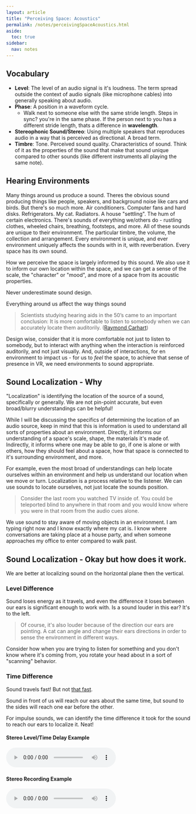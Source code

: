 ```yaml
---
layout: article
title: "Perceiving Space: Acoustics"
permalink: /notes/perceivingSpaceAcoustics.html
aside:
  toc: true
sidebar:
  nav: notes
---
```

## Vocabulary
- **Level**: The level of an audio signal is it's loudness. The term spread outside the context of audio signals (like microphone cables) into generally speaking about audio.
- **Phase**: A position in a waveform cycle. 
	- Walk next to someone else with the same stride length. Steps in sync? you're in the same phase. If the person next to you has a different stride length, thats a difference in **wavelength**.
- **Stereophonic Sound/Stereo**: Using multiple speakers that reproduces audio in a way that is perceived as directional. A broad term.
- **Timbre**: Tone. Perceived sound quality. Characteristics of sound. Think of it as the properties of the sound that make that sound unique compared to other sounds (like different instruments all playing the same note).

## Hearing Environments
Many things around us produce a sound. Theres the obvious sound producing things like people, speakers, and background noise like cars and birds. But there's so much more. Air conditioners. Computer fans and hard disks. Refrigerators. My cat. Radiators. A house "settling". The hum of certain electronics. There's sounds of everything we/others do - rustling clothes, wheeled chairs, breathing, footsteps, and more. All of these sounds are unique to their environment. The particular timbre, the volume, the collection and arrangement. Every environment is unique, and ever environment uniquely affects the sounds with in it, with reverberation. Every space has its own sound. 

How we perceive the space is largely informed by this sound. We also use it to inform our own location within the space, and we can get a sense of the scale, the "character" or "mood", and more of a space from its acoustic properties.

Never underestimate sound design.

Everything around us affect the way things sound

> Scientists studying hearing aids in the 50’s came to an important conclusion: It is more comfortable to listen to somebody when we can accurately locate them auditorily. ([Raymond Carhart](https://pubs.asha.org/doi/abs/10.1044/jshd.2301.42))

Design wise, consider that it is more comfortable not just to listen to somebody, but to interact with anything when the interaction is reinforced auditorily, and not just visually. And, outside of interactions, for en environment to impact us - for us to *feel* the space, to achieve that sense of presence in VR, we need environments to sound appropriate. 

## Sound Localization - Why
"Localization" is identifying the location of the source of a sound, specifically or generally. We are not pin-point accurate, but even broad/blurry understandings can be helpful!

While I will be discussing the specifics of determining the location of an audio source, keep in mind that this is information is used to understand all sorts of properties about an environment. Directly, it informs our understanding of a space's scale, shape, the materials it's made of. Indirectly, it informs where one may be able to go, if one is alone or with others, how they should feel about a space, how that space is connected to it's surrounding environment, and more.

For example, even the most broad of understandings can help locate ourselves within an environment and help us understand our location when we move or turn. Localization is a process relative to the listener. We can use sounds to locate ourselves, not just locate the sounds position.

> Consider the last room you watched TV inside of. You could be teleported blind to anywhere in that room and you would know where you were in that room from the audio cues alone.

We use sound to stay aware of moving objects in an environment. I am typing right now and I know exactly where my cat is. I know where conversations are taking place at a house party, and when someone approaches my office to enter compared to walk past.

##  Sound Localization - Okay but how does it work.
We are better at localizing sound on the horizontal plane then the vertical.

### Level Difference
Sound loses energy as it travels, and even the difference it loses between our ears is significant enough to work with. Is a sound louder in this ear? It's to the left.

> Of course, it's also louder because of the direction our ears are pointing. A cat can angle and change their ears directions in order to sense the environment in different ways. 

Consider how when you are trying to listen for something and you don't know where it's coming from, you rotate your head about in a sort of "scanning" behavior. 

### Time Difference
Sound travels fast! But not [that fast](https://en.wikipedia.org/wiki/Speed_of_sound).

Sound in front of us will reach our ears about the same time, but sound to the sides will reach one ear before the other.

For impulse sounds, we can identify the time difference it took for the sound to reach our ears to localize it. Neat!

#### Stereo Level/Time Delay Example
<audio controls src="/sounds/StereoBasics.mp3"></audio>

#### Stereo Recording Example
<audio controls src="/sounds/StereoRecording.mp4">
### Phase Difference
But what about continuous sounds? Surely if there is no start or stop time, this doesn't helps us at all? Wrong! Our brains can identify the *phase difference* and localize sound from that.

This, of course, works better for certain frequencies (wavelengths) - very high pitched sounds have such a short wavelength, it can be hard to identify the phase difference. Same for lower frequencies.

Sound above or below us is more challenging to locate, as wll as sound from highly reverberant environments.

> **BONUS THINKS**: What makes a sound, as we colloquially describe and think about it, "high" or "low" in pitch? What makes it's pitch "normal"? What informs this categorization? Could our ability to localize sounds in certain frequencies more easily affect how we feel or think about the sound? Does our ability to localize a sound affect how comfortable it is to listen to that sound?

### Head Masking Effect/Head Shadow Effect
The difference a sound has between our ears can get muffled by our head. Sound from different directions will get muffled in different ways to our different ears. We use this information to inform our localization.

By "muffled", it will generally have a variety of different audio characteristics/frequency responses in addition to simply being not as loud.

[*Contribution of Head Shadow and Pinna Cues to Chronic Monaural Sound Localization*](https://www.ncbi.nlm.nih.gov/pmc/articles/PMC6729291/) by Marc M. Van Wanrooij, A. John Van Opstal. 

[*Directionality and the head-shadow effect*](https://journals.lww.com/thehearingjournal/Fulltext/2003/04000/Directionality_and_the_head_shadow_effect.8.aspx) by Cherish Oberzut, Laurel Olson

### Ear Shape
The shape of our ear matters. You know, ears. They have that little flap the pinnae, the ridges, all that weird stuff. These introduce slight differences in frequency response to a sound depending on the angle the sound entered our ear from. 

<div class="sketchfab-embed-wrapper">
    <iframe title="A 3D model" width="640" height="480" src="https://sketchfab.com/models/c5a0e016fe23493e912a34487251396c/embed?autostart=1&amp;preload=1&amp;ui_controls=1&amp;ui_infos=1&amp;ui_inspector=1&amp;ui_stop=1&amp;ui_watermark=1&amp;ui_watermark_link=1" frameborder="0" allow="autoplay; fullscreen; vr" mozallowfullscreen="true" webkitallowfullscreen="true"></iframe>
    <p style="font-size: 13px; font-weight: normal; margin: 5px; color: #4A4A4A;">
        <a href="https://sketchfab.com/3d-models/auditory-system-ear-biology-c5a0e016fe23493e912a34487251396c?utm_medium=embed&utm_source=website&utm_campaign=share-popup" target="_blank" style="font-weight: bold; color: #1CAAD9;">Auditory system (Ear - Biology)</a>
        by <a href="https://sketchfab.com/kifir?utm_medium=embed&utm_source=website&utm_campaign=share-popup" target="_blank" style="font-weight: bold; color: #1CAAD9;">KIFIR</a>
        on <a href="https://sketchfab.com?utm_medium=embed&utm_source=website&utm_campaign=share-popup" target="_blank" style="font-weight: bold; color: #1CAAD9;">Sketchfab</a>
    </p>
</div>


Sound coming from the front will travel into our ear a different way than sound coming from the side, and that difference will affect the sound. We can use the differences to localize the audio's source.

> Our brain, in processing this information, will generally disregard and normalize these differences - you don't "notice" it, actively. The sound sounds the same to you regardless of where it comes from. In fact, even differences we can hear can be hard to notice. 

One way to simulate this effect is not to simulate it digitally at all. Instead, just record with a microphone that also has the same shape. In other words: a microphone with weird rubber ears. This is called a **binaural** microphone. Listening to these recordings with headphones can be quite remarkable. Compared the effect to listening without headphones.

![Binaural mic made by 3DIO](images/3DioBinauralMic.png)

*Headphones are neccesary to listen to the following recording.*
<iframe width="560" height="315" src="https://www.youtube.com/embed/IUDTlvagjJA" frameborder="0" allow="accelerometer; autoplay; encrypted-media; gyroscope; picture-in-picture" allowfullscreen></iframe>

### Reverberation, Signature and Tone
Every environment sounds different. Sound travels directly from the source to the listener. Sound also travels all around the environment, where it bounces off of things ("picking up" new acoustic properties) and then traveling to the listener. It took longer for these sounds to reach the listener than the direct. We call these indirect sounds "reverberation". 

#### Reverb Example
<audio src="sounds/reverbExamples.mp3" controls> </audio>

*Mono Recording with Examples of Reverb. Reverb added digitally*.


Reverberation and room tone are very important for VR, but this is not the space for a detailed discussion or investigation. In regards to localization, reverberation can be localized just like direct sounds can. Often with less precision. Reverb gives us a general sense of a room. As we turn around in it, reverb is a part of what allows us to place ourselves in the room. This technique, taken to a precise extreme, could be called echolocation. [Humans have, with practice](https://en.wikipedia.org/wiki/Human_echolocation), learned to echolocate. For most of us, the awareness of reverberation as it relates to our location is extremely vague, and generally just cues us into rough orientation. 

When it comes to design, reverb is far more important in helping inform the user into architectural properties of the environment. Particularly scale and material. A small underground cave will sound different than a large cavern, which will sound different than a wooden hut.   

> Consider this next time you walk down a stairwell. Many stairwells are highly reverberent, it's easy to identify the sounds. The direct sounds of your footsteps never really change location, but as you approach the bottom of the stairwell, the reverberation of the footsteps changes. Your ears tell you that you are near the bottom (i.e.: it's time to look up from your phone).

Reverb is easy to fake, and "inject" into audio recordings. Adding "fake" reverb to a recording is a fundamental tool in a sound engineers toolkit.

It's challenging, but not impossible, to simulate reverb in VR. As designers, we should be aware of the ways to add reverb to our sounds in order to help sell a particular environment, and make it feel impactful.


## Takeaways
Most of the above information deals with sound traveling directly to our ears. What can we do with this information?

We are better at localizing sounds on a horizontal plane than vertical. avoid putting key acoustic information directly above or below the player. 

> Consider a direct example for the need to localize sound. A "beacon" system that allows players to point out a location by pointing at it, and having it make a visual and acoustic effect. Beacons are often used in multiplayer experiences. Consider if someones points near someones feat, or nearby. We want it to be easy for the player to tell if they fired the beacon to the side, or behind, the player. We could check if we are close to a user, and if so, add a second invisible sound source above the ground, closer to the horizontal plane of the users ears, in order to better communicate the beacons directionality to that user. It could just play the same sound effect, or carry direct-not-reverberent audio only.

Certain Frequencies are easier to localize than others. Ensure sounds of important elements include these "normal" frequencies in their design.

### Ambiance in VR Design
Sound design theory from games involves making sounds big, punchy, and attention getting - high impact. Great for reactive and informative sounds in our environments! But we do more than that. We also need *ambient sounds*. Sounds that are designed to just subtly reinforce the sense of presense, environment, and mood.

**They help the user locate themselves in the environment as they move about.** They also are important for design, ambient sound informs the player a lot about mood and atmosphere of spaces.

> Background audio also helps cut out sounds from the "real world". How can a quiet VR experience happen inside of a room that is not quiet? The users real-world sounds conflict, and lower the degree of immersion. 

These sounds should not be designed in a way to get the users attention, or incorrectly indicate importance. This is a challenge. It goes against many users learned preconceptions about designed environments. *"That this is buzzing - lets investigate!"*

One strategy is to have sounds come from important things. Give your environment ambiance via it's significent elements. In other words: bypass the problem! Excellent.

Another strategy is to use items that users have already been trained in real life to ignore or deemphasize. For example, speakers playing diegetic background music, birds chirping outside of a window, cars drumbling past a road outside, or fans. (I would tend to avoid things that sound unique but don't have a visible source, like an air conditioner hum).


## Interesting/Related
- The field of "Psychoacoustics" is worth a wikipedia dive at least
- [Duophonic Sound](https://en.wikipedia.org/wiki/Duophonic)
- Cocktail Party Effect